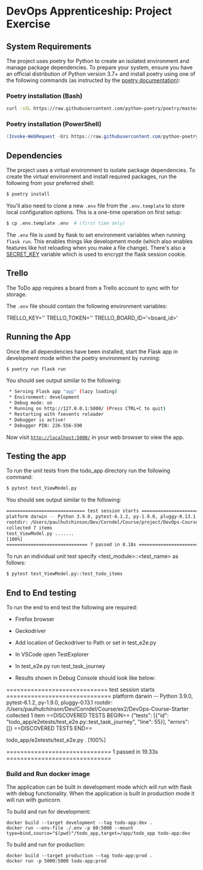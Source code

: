 # DevOps Apprenticeship: Project Exercise

## System Requirements

The project uses poetry for Python to create an isolated environment and manage package dependencies. To prepare your system, ensure you have an official distribution of Python version 3.7+ and install poetry using one of the following commands (as instructed by the [poetry documentation](https://python-poetry.org/docs/#system-requirements)):

### Poetry installation (Bash)

```bash
curl -sSL https://raw.githubusercontent.com/python-poetry/poetry/master/get-poetry.py | python
```

### Poetry installation (PowerShell)

```powershell
(Invoke-WebRequest -Uri https://raw.githubusercontent.com/python-poetry/poetry/master/get-poetry.py -UseBasicParsing).Content | python
```

## Dependencies

The project uses a virtual environment to isolate package dependencies. To create the virtual environment and install required packages, run the following from your preferred shell:

```bash
$ poetry install
```

You'll also need to clone a new `.env` file from the `.env.template` to store local configuration options. This is a one-time operation on first setup:

```bash
$ cp .env.template .env  # (first time only)
```

The `.env` file is used by flask to set environment variables when running `flask run`. This enables things like development mode (which also enables features like hot reloading when you make a file change). There's also a [SECRET_KEY](https://flask.palletsprojects.com/en/1.1.x/config/#SECRET_KEY) variable which is used to encrypt the flask session cookie.

## Trello

The ToDo app requires a board from a Trello account to sync with for storage.

The `.env` file should contain the following environment variables:

TRELLO_KEY='<key>'
TRELLO_TOKEN='<token>'
TRELLO_BOARD_ID='<board_id>'

## Running the App

Once the all dependencies have been installed, start the Flask app in development mode within the poetry environment by running:
```bash
$ poetry run flask run
```

You should see output similar to the following:
```bash
 * Serving Flask app "app" (lazy loading)
 * Environment: development
 * Debug mode: on
 * Running on http://127.0.0.1:5000/ (Press CTRL+C to quit)
 * Restarting with fsevents reloader
 * Debugger is active!
 * Debugger PIN: 226-556-590
```
Now visit [`http://localhost:5000/`](http://localhost:5000/) in your web browser to view the app.

## Testing the app

To run the unit tests from the todo_app directory run the following command:
```bash
$ pytest test_ViewModel.py
```

You should see output similar to the following:
```bash
============================= test session starts =================================================================
platform darwin -- Python 3.9.0, pytest-6.1.2, py-1.9.0, pluggy-0.13.1
rootdir: /Users/paulhutchinson/Dev/Corndel/Course/project/DevOps-Course-Starter/todo_app
collected 7 items               
test_ViewModel.py .......       
[100%]
============================== 7 passed in 0.18s ==================================================================
```

To run an individual unit test specify <test_module>::<test_name> as follows:
```bash
$ pytest test_ViewModel.py::test_todo_items
```

## End to End testing

To run the end to end test the following are required:
- Firefox browser
- Geckodriver
- Add location of Geckodriver to Path or set in test_e2e.py

- In VSCode open TestExplorer
- In test_e2e.py run test_task_journey
- Results shown in Debug Console should look like below:

============================= test session starts ==============================
platform darwin -- Python 3.9.0, pytest-6.1.2, py-1.9.0, pluggy-0.13.1
rootdir: /Users/paulhutchinson/Dev/Corndel/Course/ex2/DevOps-Course-Starter
collected 1 item
==DISCOVERED TESTS BEGIN==
{"tests": [{"id": "todo_app/e2etests/test_e2e.py::test_task_journey", "line": 55}], "errors": []}
==DISCOVERED TESTS END==

todo_app/e2etests/test_e2e.py .                                          [100%]

============================== 1 passed in 19.33s ==============================

### Build and Run docker image

The application can be built in development mode which will run with flask with debug functionality.
When the application is built in production mode it will run with gunicorn.

To build and run for development:
```
docker build --target development --tag todo-app:dev .
docker run --env-file ./.env -p 80:5000 --mount type=bind,source="$(pwd)"/todo_app,target=/app/todo_app todo-app:dev
```

To build and run for production: 
```
docker build --target production --tag todo-app:prod .
docker run -p 5000:5000 todo-app:prod
```